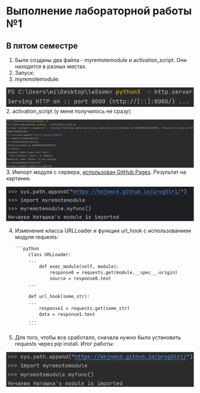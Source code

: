 # Выполнение лабораторной работы №1
## В пятом семестре

1. Были созданы два файла - myremotemodule и activation_script. Они находятся в разных местах.
2. Запуск:
1. myremotemodule:

![Изображение](pic/image0.JPG)
2. activation_script (у меня получилось не сразу):
  
![Изображение](pic/image.png)
3. Импорт модуля с сервера, [использован GitHub Pages](https://github.com/hbjnmcd/prog5lr1/tree/main). Результат на картинке.

![Изображение](pic/image2.jpg)
   
4. Изменение класса URLLoader и функции url_hook с использованием модуля requests:

       ```python
            class URLLoader:
            ...
                def exec_module(self, module):
                    response0 = requests.get(module.__spec__.origin)
                    source = response0.text
            ...
            
            def url_hook(some_str):
            ...
                response1 = requests.get(some_str)
                data = response1.text
            ...
            ```
   
6. Для того, чтобы все сработало, сначала нужно было установить requests через pip install. Итог работы:
    
![Изображение](pic/image3.jpg)
